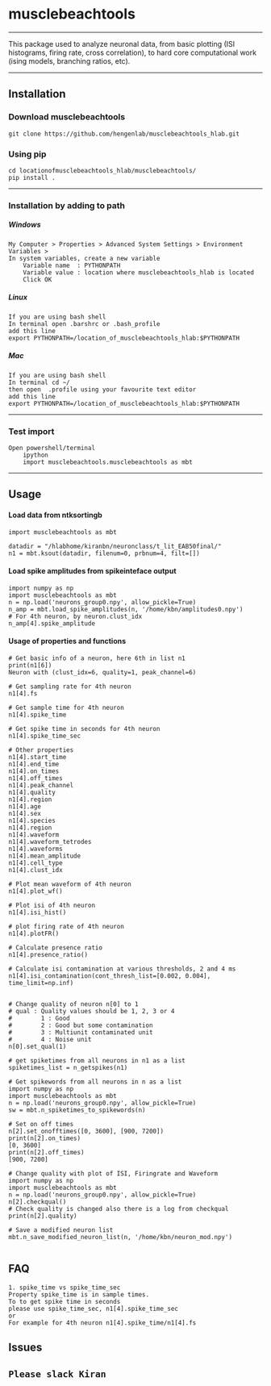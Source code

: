 # musclebeachtools
---
This package used to analyze neuronal data, from basic plotting
 (ISI histograms, firing rate, cross correlation),
 to hard core computational work (ising models, branching ratios, etc).  

---
## Installation

### Download musclebeachtools
```
git clone https://github.com/hengenlab/musclebeachtools_hlab.git   
```
### Using pip
```
cd locationofmusclebeachtools_hlab/musclebeachtools/  
pip install .
```

---
### Installation by adding to path

##### Windows
```
My Computer > Properties > Advanced System Settings > Environment Variables >  
In system variables, create a new variable  
    Variable name  : PYTHONPATH  
    Variable value : location where musclebeachtools_hlab is located  
    Click OK
```

##### Linux
```
If you are using bash shell  
In terminal open .barshrc or .bash_profile  
add this line  
export PYTHONPATH=/location_of_musclebeachtools_hlab:$PYTHONPATH
```

##### Mac
```
If you are using bash shell  
In terminal cd ~/  
then open  .profile using your favourite text editor  
add this line  
export PYTHONPATH=/location_of_musclebeachtools_hlab:$PYTHONPATH
```

---
### Test import
```
Open powershell/terminal     
    ipython    
    import musclebeachtools.musclebeachtools as mbt   
```
---

## Usage

#### Load data from ntksortingb
```
import musclebeachtools as mbt

datadir = "/hlabhome/kiranbn/neuronclass/t_lit_EAB50final/"
n1 = mbt.ksout(datadir, filenum=0, prbnum=4, filt=[])
```


#### Load spike amplitudes from spikeinteface output
```
import numpy as np
import musclebeachtools as mbt
n = np.load('neurons_group0.npy', allow_pickle=True)
n_amp = mbt.load_spike_amplitudes(n, '/home/kbn/amplitudes0.npy')
# For 4th neuron, by neuron.clust_idx
n_amp[4].spike_amplitude
```

#### Usage of properties and functions
```
# Get basic info of a neuron, here 6th in list n1
print(n1[6])
Neuron with (clust_idx=6, quality=1, peak_channel=6)

# Get sampling rate for 4th neuron
n1[4].fs

# Get sample time for 4th neuron
n1[4].spike_time

# Get spike time in seconds for 4th neuron
n1[4].spike_time_sec

# Other properties
n1[4].start_time
n1[4].end_time
n1[4].on_times
n1[4].off_times
n1[4].peak_channel
n1[4].quality
n1[4].region
n1[4].age
n1[4].sex
n1[4].species
n1[4].region
n1[4].waveform
n1[4].waveform_tetrodes
n1[4].waveforms
n1[4].mean_amplitude
n1[4].cell_type
n1[4].clust_idx

# Plot mean waveform of 4th neuron
n1[4].plot_wf()

# Plot isi of 4th neuron
n1[4].isi_hist()

# plot firing rate of 4th neuron
n1[4].plotFR()

# Calculate presence ratio
n1[4].presence_ratio()

# Calculate isi contamination at various thresholds, 2 and 4 ms
n1[4].isi_contamination(cont_thresh_list=[0.002, 0.004], time_limit=np.inf)


# Change quality of neuron n[0] to 1
# qual : Quality values should be 1, 2, 3 or 4
#        1 : Good
#        2 : Good but some contamination
#        3 : Multiunit contaminated unit
#        4 : Noise unit
n[0].set_qual(1)

# get spiketimes from all neurons in n1 as a list
spiketimes_list = n_getspikes(n1)

# Get spikewords from all neurons in n as a list
import numpy as np
import musclebeachtools as mbt
n = np.load('neurons_group0.npy', allow_pickle=True)
sw = mbt.n_spiketimes_to_spikewords(n)

# Set on off times
n[2].set_onofftimes([0, 3600], [900, 7200])
print(n[2].on_times)
[0, 3600]
print(n[2].off_times)
[900, 7200]

# Change quality with plot of ISI, Firingrate and Waveform
import numpy as np
import musclebeachtools as mbt
n = np.load('neurons_group0.npy', allow_pickle=True)
n[2].checkqual()
# Check quality is changed also there is a log from checkqual
print(n[2].quality)

# Save a modified neuron list
mbt.n_save_modified_neuron_list(n, '/home/kbn/neuron_mod.npy')


```

## FAQ
```
1. spike_time vs spike_time_sec
Property spike_time is in sample times.
To to get spike time in seconds
please use spike_time_sec, n1[4].spike_time_sec
or
For example for 4th neuron n1[4].spike_time/n1[4].fs

```

## Issues

```Please slack Kiran ```
---
